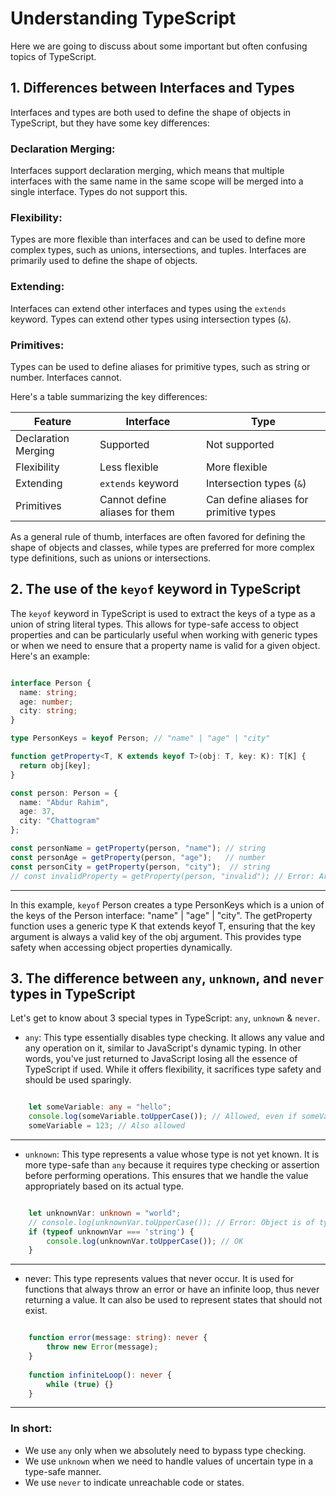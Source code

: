 # Understanding TypeScript

Here we are going to discuss about some important but often confusing topics of TypeScript.

## 1. Differences between Interfaces and Types

Interfaces and types are both used to define the shape of objects in TypeScript, but they have some key differences: 
### Declaration Merging:
Interfaces support declaration merging, which means that multiple interfaces with the same name in the same scope will be merged into a single interface. Types do not support this.
### Flexibility:
Types are more flexible than interfaces and can be used to define more complex types, such as unions, intersections, and tuples. Interfaces are primarily used to define the shape of objects.
### Extending:
Interfaces can extend other interfaces and types using the `extends` keyword. Types can extend other types using intersection types (`&`).
### Primitives:
Types can be used to define aliases for primitive types, such as string or number. Interfaces cannot.

Here's a table summarizing the key differences:

| Feature                   | Interface                                    | Type                                |
|---------------------------|----------------------------------------------|-------------------------------------|
| Declaration Merging       | Supported                                    | Not supported                       |
| Flexibility               | Less flexible                                | More flexible                       |
| Extending                 | `extends` keyword                            | Intersection types (`&`)            |
| Primitives                | Cannot define aliases for them               | Can define aliases for primitive types|

As a general rule of thumb, interfaces are often favored for defining the shape of objects and classes, while types are preferred for more complex type definitions, such as unions or intersections.


## 2. The use of the `keyof` keyword in TypeScript

The `keyof` keyword in TypeScript is used to extract the keys of a type as a union of string literal types. This allows for type-safe access to object properties and can be particularly useful when working with generic types or when we need to ensure that a property name is valid for a given object.
Here's an example:

```TypeScript

interface Person {
  name: string;
  age: number;
  city: string;
}

type PersonKeys = keyof Person; // "name" | "age" | "city"

function getProperty<T, K extends keyof T>(obj: T, key: K): T[K] {
  return obj[key];
}

const person: Person = {
  name: "Abdur Rahim",
  age: 37,
  city: "Chattogram"
};

const personName = getProperty(person, "name"); // string
const personAge = getProperty(person, "age");   // number
const personCity = getProperty(person, "city");  // string
// const invalidProperty = getProperty(person, "invalid"); // Error: Argument of type '"invalid"' is not assignable to parameter of type '"name" | "age" | "city"'
```
---
In this example, `keyof` Person creates a type PersonKeys which is a union of the keys of the Person interface: "name" | "age" | "city". The getProperty function uses a generic type K that extends keyof T, ensuring that the key argument is always a valid key of the obj argument. This provides type safety when accessing object properties dynamically.


## 3. The difference between `any`, `unknown`, and `never` types in TypeScript

 Let's get to know about 3 special types in TypeScript: `any`, `unknown` & `never`.

- `any`: This type essentially disables type checking. It allows any value and any operation on it, similar to JavaScript's dynamic typing. In other words, you've just returned to JavaScript losing all the essence of TypeScript if used. While it offers flexibility, it sacrifices type safety and should be used sparingly.

```TypeScript

    let someVariable: any = "hello";
    console.log(someVariable.toUpperCase()); // Allowed, even if someVariable might not be a string
    someVariable = 123; // Also allowed
```
---
- `unknown`: This type represents a value whose type is not yet known. It is more type-safe than `any` because it requires type checking or assertion before performing operations. This ensures that we handle the value appropriately based on its actual type.

```TypeScript

    let unknownVar: unknown = "world";
    // console.log(unknownVar.toUpperCase()); // Error: Object is of type 'unknown'.
    if (typeof unknownVar === 'string') {
        console.log(unknownVar.toUpperCase()); // OK
    }
```
---
- never: This type represents values that never occur. It is used for functions that always throw an error or have an infinite loop, thus never returning a value. It can also be used to represent states that should not exist.

```TypeScript

    function error(message: string): never {
        throw new Error(message);
    }
    
    function infiniteLoop(): never {
        while (true) {}
    }
```
---
### In short:
- We use `any` only when we absolutely need to bypass type checking.
- We use `unknown` when we need to handle values of uncertain type in a type-safe manner.
- We use `never` to indicate unreachable code or states.